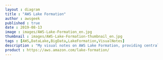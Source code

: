 ```yaml
---
layout : diagram
title : "AWS Lake Formation"
author : awsgeek
published : true
date : 2019-08-13
image : images/AWS-Lake-Formation_en.jpg
thumbnail : images/AWS-Lake-Formation-thumbnail_en.jpg
tags : [AWS,DataLake,BigData,LakeFormation,VisualNotes]
description : "My visual notes on AWS Lake Formation, providing centralized config, management & security for your data lakes"
product : https://aws.amazon.com/lake-formation/
---
```

